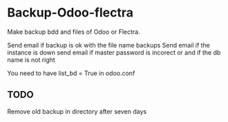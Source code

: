 # Backup-Odoo-flectra

Make backup bdd and files of Odoo or Flectra.

Send email if backup is ok with the file name backups
Send email if the instance is down
send email if master password is incorect or and if the db name is not right

You need to have list_bd = True in odoo.conf


## TODO
Remove old backup in directory after seven days

